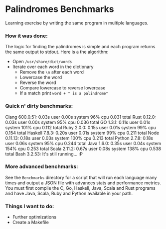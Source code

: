 # Palindromes Benchmarks

Learning exercise by writing the same program in multiple languages. 

### How it was done:

The logic for finding the palindromes is simple and each program 
returns the same output to stdout. Here is a the algorithm:

- Open `/usr/share/dict/words`
- Iterate over each word in the dictionary 
	- Remove the `\n` after each word
	- Lowercase the word 
	- Reverse the word
	- Compare lowercase to reverse lowercase
	- If a match print `word + " is a palindrome"`

### Quick n' dirty benchmarks:
 
Clang 600.0.51:  0.03s user   0.00s system    96% cpu   0.031 total
Rust 0.12.0:     0.03s user   0.00s system    95% cpu   0.036 total
GO 1.3.1:        0.11s user   0.01s system   101% cpu   0.112 total
Ruby 2.0.0:      0.15s user   0.01s system    99% cpu   0.154 total
Haskell 7.8.3:   0.20s user   0.01s system    99% cpu   0.211 total
Node 0.11.13:    0.18s user   0.03s system   100% cpu   0.213 total
Python 2.7.8:    0.18s user   0.06s system    95% cpu   0.244 total
Java 1.6.0:      0.35s user   0.04s system   154% cpu   0.253 total
Scala 2.11.2:    0.67s user   0.08s system   138% cpu   0.538 total
Bash 3.2.53:     It's still running... :P
 
### More advanced benchmarks:

See the `Benchmarks` directory for a script that will run each language
many times and output a JSON file with advances stats and performance
metrics. You must first compile the C, Go, Haskell, Java, Scala and Rust 
programs and have Java, Scala, Ruby and Python available in your path.

### Things I want to do: 

- Further optimizations
- Create a Makefile
